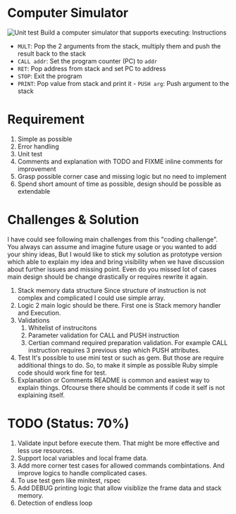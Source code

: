 # Computer Simulator
![Unit test](https://github.com/Zogoo/computer_simulator/actions/workflows/run-test.yml/badge.svg)
Build a computer simulator that supports executing:
Instructions
- `MULT`: Pop the 2 arguments from the stack, multiply them and push the result back to the stack 
- `CALL addr`: Set the program counter (PC) to `addr`
- `RET`: Pop address from stack and set PC to address
- `STOP`: Exit the program
- `PRINT`: Pop value from stack and print it - `PUSH arg`: Push argument to the stack

# Requirement
1. Simple as possible
2. Error handling
3. Unit test
4. Comments and explanation with TODO and FIXME inline comments for improvement
5. Grasp possible corner case and missing logic but no need to implement
6. Spend short amount of time as possible, design should be possible as extendable


# Challenges & Solution
I have could see following main challenges from this "coding challenge". 
You always can assume and imagine future usage or you wanted to add your shiny ideas, 
But I would like to stick my solution as prototype version which able to explain my idea and
bring visibility when we have discussion about further issues and missing point.
Even do you missed lot of cases main design should be change drastically or requires rewrite it again.
1. Stack memory data structure
  Since structure of instruction is not complex and complicated I could use simple array.
2. Logic
   2 main logic should be there. First one is Stack memory handler and Execution.
3. Validations
   1. Whitelist of instrucitons
   2. Parameter validation for CALL and PUSH instruction
   3. Certian command required preparation validation. For example CALL instruction requires 3 previous step which PUSH attributes.
4. Test
   It's possible to use mini test or such as gem. But those are require additional things to do. So, to make it simple as possible Ruby simple code should work fine for test.
5. Explanation or Comments
   README is common and easiest way to explain things. Ofcourse there should be comments if code it self is not explaining itself.

# TODO (Status: 70%)
1. Validate input before execute them. That might be more effective and less use resources.
2. Support local variables and local frame data.
3. Add more corner test cases for allowed commands combintations. And improve logics to handle complicated cases.
4. To use test gem like minitest, rspec
5. Add DEBUG printing logic that allow visiblize the frame data and stack memory.
6. Detection of endless loop
